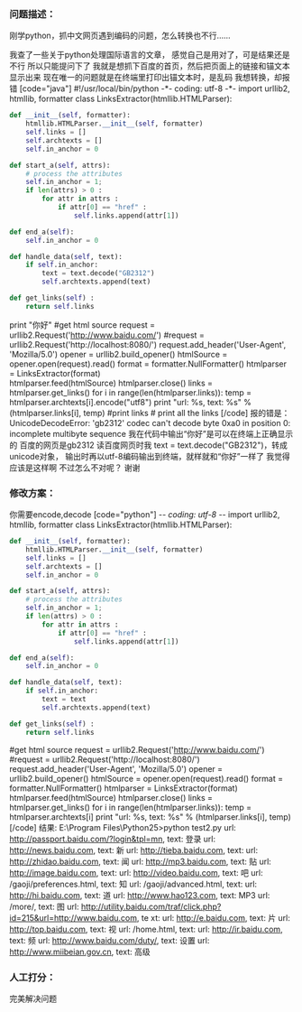 ### 问题描述：
<p>刚学python，抓中文网页遇到编码的问题，怎么转换也不行……</p>
我查了一些关于python处理国际语言的文章，
感觉自己是用对了，可是结果还是不行
所以只能提问下了
我就是想抓下百度的首页，然后把页面上的链接和锚文本显示出来
现在唯一的问题就是在终端里打印出锚文本时，是乱码
我想转换，却报错
[code="java"]
#!/usr/local/bin/python
-*- coding: utf-8 -*-
import urllib2, htmllib, formatter
class LinksExtractor(htmllib.HTMLParser):

```python
def __init__(self, formatter):
    htmllib.HTMLParser.__init__(self, formatter)
    self.links = []
    self.archtexts = []
    self.in_anchor = 0

def start_a(self, attrs):
    # process the attributes
    self.in_anchor = 1;
    if len(attrs) > 0 :
        for attr in attrs :
            if attr[0] == "href" : 
                self.links.append(attr[1]) 

def end_a(self):
    self.in_anchor = 0

def handle_data(self, text):
    if self.in_anchor:
        text = text.decode("GB2312")
        self.archtexts.append(text)

def get_links(self) : 
    return self.links

```
print "你好"
#get html source
request = urllib2.Request('http://www.baidu.com/')
#request = urllib2.Request('http://localhost:8080/')
request.add_header('User-Agent', 'Mozilla/5.0')
opener = urllib2.build_opener()
htmlSource = opener.open(request).read()
format = formatter.NullFormatter()
htmlparser = LinksExtractor(format)        
htmlparser.feed(htmlSource)
htmlparser.close()
links = htmlparser.get_links()
for i in range(len(htmlparser.links)):
    temp = htmlparser.archtexts[i].encode("utf8")
    print "url: %s, text: %s" % (htmlparser.links[i], temp)
#print links   # print all the links
[/code]
报的错是：
UnicodeDecodeError: 'gb2312' codec can't decode byte 0xa0 in position 0: incomplete multibyte sequence
我在代码中输出“你好”是可以在终端上正确显示的
百度的网页是gb2312
读百度网页时我 text = text.decode("GB2312")，转成unicode对象，
输出时再以utf-8编码输出到终端，就样就和“你好”一样了
我觉得应该是这样啊
不过怎么不对呢？
谢谢 
### 修改方案：
你需要encode,decode
[code="python"]
-*- coding: utf-8 -*-
import urllib2, htmllib, formatter
class LinksExtractor(htmllib.HTMLParser):

```python
def __init__(self, formatter):
    htmllib.HTMLParser.__init__(self, formatter)
    self.links = []
    self.archtexts = []
    self.in_anchor = 0

def start_a(self, attrs):
    # process the attributes
    self.in_anchor = 1;
    if len(attrs) > 0 :
        for attr in attrs :
            if attr[0] == "href" : 
                self.links.append(attr[1]) 

def end_a(self):
    self.in_anchor = 0

def handle_data(self, text):
    if self.in_anchor:
        text = text
        self.archtexts.append(text)

def get_links(self) : 
    return self.links

```
#get html source
request = urllib2.Request('http://www.baidu.com/')
#request = urllib2.Request('http://localhost:8080/')
request.add_header('User-Agent', 'Mozilla/5.0')
opener = urllib2.build_opener()
htmlSource = opener.open(request).read()
format = formatter.NullFormatter()
htmlparser = LinksExtractor(format)        
htmlparser.feed(htmlSource)
htmlparser.close()
links = htmlparser.get_links()
for i in range(len(htmlparser.links)):
    temp = htmlparser.archtexts[i]
    print "url: %s, text: %s" % (htmlparser.links[i], temp)
[/code]
结果:
E:\Program Files\Python25>python test2.py
url: http://passport.baidu.com/?login&tpl=mn, text: 登录
url: http://news.baidu.com, text: 新
url: http://tieba.baidu.com, text:
url: http://zhidao.baidu.com, text: 闻
url: http://mp3.baidu.com, text: 贴
url: http://image.baidu.com, text:
url: http://video.baidu.com, text: 吧
url: /gaoji/preferences.html, text: 知
url: /gaoji/advanced.html, text:
url: http://hi.baidu.com, text: 道
url: http://www.hao123.com, text: MP3
url: /more/, text: 图
url: http://utility.baidu.com/traf/click.php?id=215&url=http://www.baidu.com, te
xt:
url: http://e.baidu.com, text: 片
url: http://top.baidu.com, text: 视
url: /home.html, text:
url: http://ir.baidu.com, text: 频
url: http://www.baidu.com/duty/, text: 设置
url: http://www.miibeian.gov.cn, text: 高级
### 人工打分：
完美解决问题
